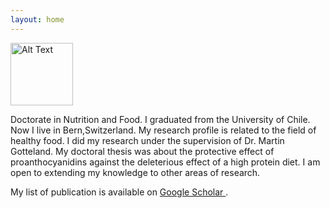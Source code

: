 ```yaml
---
layout: home 
---
```

<img src="https://github.com/user-attachments/assets/77898e38-6441-4392-a132-5efe34cf8c0f" alt="Alt Text" width="100">

Doctorate in Nutrition and Food. I graduated from the University of Chile. Now I live in Bern,Switzerland.
My research profile is related to the field of healthy food. I did my research under the supervision of Dr. Martin Gotteland.
My doctoral thesis was about the protective effect of proanthocyanidins against the deleterious effect of a high protein diet.
I am open to extending my knowledge to other areas of research.

My list of publication is available on [Google Scholar ](https://scholar.google.com/citations?user=wsH4ME4AAAAJ&hl=es).
